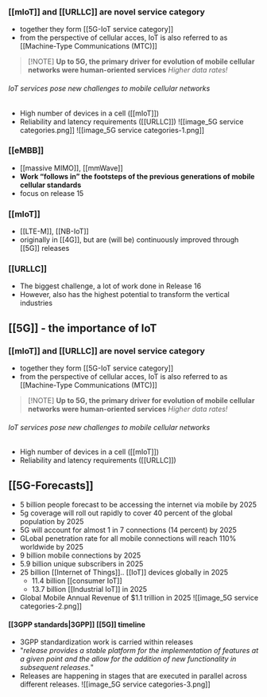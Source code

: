 ### [[mIoT]] and [[URLLC]] are novel service category
- together they form [[5G-IoT service category]]
- from the perspective of cellular acces, IoT is also referred to as [[Machine-Type Communications (MTC)]]

> [!NOTE]  **Up to 5G, the primary driver for evolution of mobile cellular networks were human-oriented services** _Higher data rates!_
###### IoT services pose new challenges to mobile cellular networks
- High number of devices in a cell ([[mIoT]])
- Reliability and latency requirements ([[URLLC]])
![[image_5G service categories.png]]
![[image_5G service categories-1.png]]
### [[eMBB]]
- [[massive MIMO]], [[mmWave]]
- **Work “follows in” the footsteps of the previous generations of mobile cellular standards**
- focus on release 15
### [[mIoT]]
- [[LTE-M]], [[NB-IoT]]
- originally in [[4G]], but are (will be) continuously improved through [[5G]] releases
### [[URLLC]]
- The biggest challenge, a lot of work done in Release 16
- However, also has the highest potential to transform the vertical industries

## [[5G]] - the importance of IoT
### [[mIoT]] and [[URLLC]] are novel service category
- together they form [[5G-IoT service category]]
- from the perspective of cellular acces, IoT is also referred to as [[Machine-Type Communications (MTC)]]

> [!NOTE]  **Up to 5G, the primary driver for evolution of mobile cellular networks were human-oriented services** _Higher data rates!_
###### IoT services pose new challenges to mobile cellular networks
- High number of devices in a cell ([[mIoT]])
- Reliability and latency requirements ([[URLLC]])


## [[5G-Forecasts]]
- 5 billion people forecast to be accessing the internet via mobile by 2025
- 5g coverage will roll out rapidly to cover 40 percent of the global population by 2025
- 5G will account for almost 1 in 7 connections (14 percent) by 2025
- GLobal penetration rate for all mobile connections will reach 110% worldwide by 2025
- 9 billion mobile connections by 2025
- 5.9 billion unique subscribers in 2025
- 25 billion [[Internet of Things]].. [[IoT]] devices globally in 2025
	- 11.4 billion [[consumer IoT]]
	- 13.7 billion [[Industrial IoT]] in 2025
- Global Mobile Annual Revenue of \$1.1 trillion in 2025
![[image_5G service categories-2.png]]
#### [[3GPP standards|3GPP]] [[5G]] timeline
- 3GPP standardization work is carried within releases
- "_release provides a stable platform for the implementation of features at a given point and the allow for the addition of new functionality in subsequent releases._"
- Releases are happening in stages that are executed in parallel across different releases.
![[image_5G service categories-3.png]]

